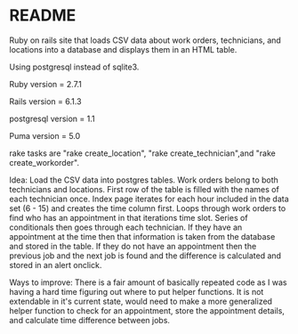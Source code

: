 # README

Ruby on rails site that loads CSV data about work orders, technicians, and locations into a database and displays them in an HTML table. 

Using postgresql instead of sqlite3. 

Ruby version = 2.7.1

Rails version = 6.1.3

postgresql version = 1.1

Puma version = 5.0

rake tasks are "rake create_location", "rake create_technician",and "rake create_workorder".


Idea:
Load the CSV data into postgres tables. 
Work orders belong to both technicians and locations. 
First row of the table is filled with the names of each technician once.
Index page iterates for each hour included in the data set (6 - 15) and creates the time column first.
Loops through work orders to find who has an appointment in that iterations time slot. 
Series of conditionals then goes through each technician. 
If they have an appointment at the time then that information is taken from the database and stored in the table. 
If they do not have an appointment then the previous job and the next job is found and the difference is calculated and stored in an alert onclick. 

Ways to improve:
There is a fair amount of basically repeated code as I was having a hard time figuring out where to put helper functions.
It is not extendable in it's current state, would need to make a more generalized helper function to check for an appointment, store the appointment details, and calculate time difference between jobs. 
